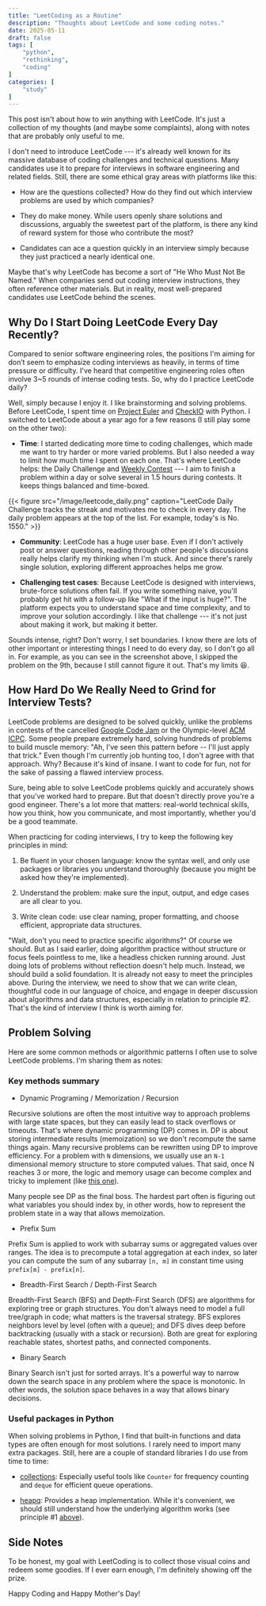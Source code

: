 ```yaml
---
title: "LeetCoding as a Routine"
description: "Thoughts about LeetCode and some coding notes."
date: 2025-05-11
draft: false
tags: [
    "python",
    "rethinking",
    "coding"
]
categories: [
    "study"
]
---
```


This post isn't about how to *win* anything with LeetCode. 
It's just a collection of my thoughts (and maybe some complaints), 
along with notes that are probably only useful to me.

I don't need to introduce LeetCode --- it's already well known for 
its massive database of coding challenges and technical questions. 
Many candidates use it to prepare for interviews in software engineering and related fields.
Still, there are some ethical gray areas with platforms like this:
- How are the questions collected?
How do they find out which interview problems are used by which companies?

- They do make money. 
While users openly share solutions and discussions, arguably the sweetest part of the platform, 
is there any kind of reward system for those who contribute the most?

- Candidates can ace a question quickly in an interview simply 
because they just practiced a nearly identical one.

Maybe that's why LeetCode has become a sort of "He Who Must Not Be Named."
When companies send out coding interview instructions, 
they often reference other materials. 
But in reality, most well-prepared candidates use LeetCode behind the scenes.

## Why Do I Start Doing LeetCode Every Day Recently?

Compared to senior software engineering roles,
the positions I'm aiming for don’t seem to emphasize coding interviews as heavily, 
in terms of time pressure or difficulty.
I've heard that competitive engineering roles often involve 3~5 rounds of intense coding tests.
So, why do I practice LeetCode daily?

Well, simply because I enjoy it.
I like brainstorming and solving problems. 
Before LeetCode, I spent time on 
[Project Euler](https://projecteuler.net) and [CheckIO](https://checkio.org) with Python.
I switched to LeetCode about a year ago for a few reasons (I still play some on the other two):

- **Time**: 
I started dedicating more time to coding challenges, 
which made me want to try harder or more varied problems. 
But I also needed a way to limit how much time I spent on each one. 
That's where LeetCode helps: the Daily Challenge and [Weekly Contest](https://leetcode.com/contest/)
--- I aim to finish a problem within a day or solve several in 1.5 hours during contests. 
It keeps things balanced and time-boxed.

{{< figure src="/image/leetcode_daily.png" caption="LeetCode Daily Challenge tracks the streak and motivates me to check in every day. The daily problem appears at the top of the list. For example, today's is No. 1550." >}}

- **Community**: 
LeetCode has a huge user base. 
Even if I don't actively post or answer questions, 
reading through other people's discussions really helps clarify my thinking when I'm stuck. 
And since there's rarely single solution, exploring different approaches helps me grow.

- **Challenging test cases**: 
Because LeetCode is designed with interviews, brute-force solutions often fail. 
If you write something naive, you'll probably get hit with a follow-up like "What if the input is huge?". 
The platform expects you to understand space and time complexity, 
and to improve your solution accordingly. 
I like that challenge --- it's not just about making it work, but making it better.

Sounds intense, right? Don't worry, I set boundaries. 
I know there are lots of other important or interesting things I need to do every day, 
so I don't go all in. 
For example, as you can see in the screenshot above, 
I skipped the problem on the 9th, because I still cannot figure it out. That's my limits 😆.


## How Hard Do We Really Need to Grind for Interview Tests?

LeetCode problems are designed to be solved quickly, 
unlike the problems in contests of the cancelled [Google Code Jam](https://en.wikipedia.org/wiki/Google_Code_Jam) or
the Olympic-level [ACM ICPC](https://en.wikipedia.org/wiki/International_Collegiate_Programming_Contest).
Some people prepare extremely hard, solving hundreds of problems to build muscle memory: 
"Ah, I've seen this pattern before -- I'll just apply that trick."
Even though I'm currently job hunting too, I don't agree with that approach. 
Why? Because it's kind of insane. 
I want to code for fun, not for the sake of passing a flawed interview process.

Sure, being able to solve LeetCode problems quickly and accurately 
shows that you've worked hard to prepare. 
But that doesn't directly prove you're a good engineer. 
There's a lot more that matters: 
real-world technical skills, how you think, how you communicate, and most importantly,
whether you'd be a good teammate.

When practicing for coding interviews, I try to keep the following key principles in mind:

1. Be fluent in your chosen language: know the syntax well, 
and only use packages or libraries you understand thoroughly 
(because you might be asked how they're implemented).

2. Understand the problem: make sure the input, output, and edge cases are all clear to you.

3. Write clean code: use clear naming, proper formatting, 
and choose efficient, appropriate data structures.

"Wait, don't you need to practice specific algorithms?" 
Of course we should. 
But as I said earlier, doing algorithm practice without structure or focus feels pointless to me,
like a headless chicken running around. 
Just doing lots of problems without reflection doesn't help much.
Instead, we should build a solid foundation. It is already not easy to meet the principles above.
During the interview, we need to show that we can write clean, 
thoughtful code in our language of choice, 
and engage in deeper discussion about algorithms and data structures, 
especially in relation to principle #2. That's the kind of interview I think is worth aiming for.

## Problem Solving

Here are some common methods or algorithmic patterns I often use to solve LeetCode problems. 
I'm sharing them as notes:

### Key methods summary

- Dynamic Programing / Memorization / Recursion

Recursive solutions are often the most intuitive way to approach problems with large state spaces, 
but they can easily lead to stack overflows or timeouts. 
That's where dynamic programming (DP) comes in.
DP is about storing intermediate results (memoization) 
so we don't recompute the same things again. 
Many recursive problems can be rewritten using DP to improve efficiency. 
For a problem with `N` dimensions, we usually use an `N-1` dimensional memory structure 
to store computed values.
That said, once N reaches 3 or more, 
the logic and memory usage can become complex and tricky to implement 
(like [this one](https://leetcode.com/problems/count-number-of-balanced-permutations/description/)).

Many people see DP as the final boss. 
The hardest part often is figuring out what variables you should index by, 
in other words, how to represent the problem state in a way that allows memoization.

- Prefix Sum

Prefix Sum is applied to work with subarray sums or aggregated values over ranges. 
The idea is to precompute a total aggregation at each index, 
so later you can compute the sum of any subarray `[n, m]` in constant time using 
`prefix[m] - prefix[n]`.


- Breadth-First Search / Depth-First Search

Breadth-First Search (BFS) and Depth-First Search (DFS) are 
algorithms for exploring tree or graph structures. 
You don't always need to model a full tree/graph in code; what matters is the traversal strategy.
BFS explores neighbors level by level (often with a queue); and
DFS dives deep before backtracking (usually with a stack or recursion).
Both are great for exploring reachable states, shortest paths, and connected components.

- Binary Search

Binary Search isn't just for sorted arrays. 
It's a powerful way to narrow down the search space in any problem where the space is monotonic. 
In other words, the solution space behaves in a way that allows binary decisions.

### Useful packages in Python

When solving problems in Python, 
I find that built-in functions and data types are often enough for most solutions. 
I rarely need to import many extra packages. 
Still, here are a couple of standard libraries I do use from time to time:

- [collections](https://docs.python.org/3/library/collections.html): Especially useful tools like `Counter` for frequency counting and `deque` for efficient queue operations.

- [heapq](https://docs.python.org/3/library/heapq.html): Provides a heap implementation. 
While it's convenient, we should still understand how the underlying algorithm works 
(see principle #1 [above](#how-hard-do-we-really-need-to-grind-for-interview-tests)).


## Side Notes

To be honest, 
my goal with LeetCoding is to collect those visual coins and redeem some goodies.
If I ever earn enough, I'm definitely showing off the prize.

Happy Coding and Happy Mother's Day!
